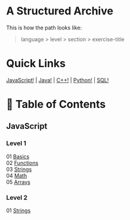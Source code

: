 # A Structured Archive
This is how the path looks like:
> language > level > section > exercise-title

# Quick Links
[JavaScript!](https://codehs.com/practice/javascript) | 
[Java!](https://codehs.com/practice/java) | 
[C++!](https://codehs.com/practice/cpp) | 
[Python!](http://codehs.com/practice/python) | 
[SQL!](https://codehs.com/practice/sql)

# 📖 Table of Contents
## JavaScript
### Level 1
01 [Basics](javascript/level-1/01-basics) <br/>
02 [Functions](javascript/level-1/02-functions) <br/>
03 [Strings](javascript/level-1/03-strings) <br/>
04 [Math](javascript/level-1/04-math) <br/>
05 [Arrays](javascript/level-1/05-arrays) <br/>
### Level 2
01 [Strings](javascript/level-2/01-strings) <br/>
